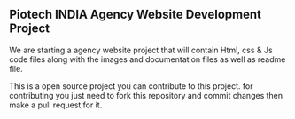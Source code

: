 ## Piotech INDIA Agency Website Development Project
We are starting a agency website project that will contain Html, css & Js code files along with the images and documentation files as well as readme file.

This is a open source project 
you can contribute to this project.
for contributing you just need to fork this repository and commit changes then make a pull request for it.